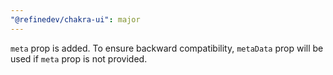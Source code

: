 ```yaml
---
"@refinedev/chakra-ui": major
---
```


`meta` prop is added. To ensure backward compatibility, `metaData` prop will be used if `meta` prop is not provided.


